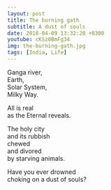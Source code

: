 ```yaml
---
layout: post
title: The burning gath
subtitle: A dust of souls
date: 2018-04-09 13:32:20 +0300
youtube: cKSz0BmFg34
img: the-burning-gath.jpg
tags: [India, Life]
---
```

Ganga river,  
Earth,  
Solar System,  
Milky Way.

All is real  
as the Eternal reveals.

The holy city  
and its rubbish  
chewed  
and divored  
by starving animals.

Have you ever drowned  
choking on a dust of souls?
